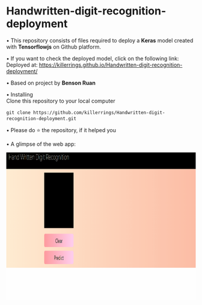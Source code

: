 # Handwritten-digit-recognition-deployment

• This repository consists of files required to deploy a **Keras** model created with **Tensorflowjs** on Github platform.

• If you want to check the deployed model, click on the following link:
Deployed at: https://killerrings.github.io/Handwritten-digit-recognition-deployment/

• Based on project by **Benson Ruan**

• Installing<br>
Clone this repository to your local computer
```
git clone https://github.com/killerrings/Handwritten-digit-recognition-deployment.git
```

• Please do ⭐ the repository, if it helped you

• A glimpse of the web app:

<img src="/demo1.gif" width="898" height="394.27"/>

